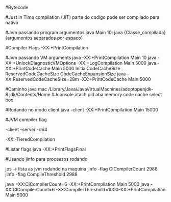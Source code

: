 
#Bytecode

#Just In Time compilation (JIT)
  parte do codigo pode ser compilado para nativo

#Jvm passando program argumentos
java Main 10: java {Classe_compilada} {argumentos separados por espaco}

#Compiler Flags
-XX:+PrintCompilation

#Jvm passando VM arguments
java -XX:+PrintCompilation Main 10
java -XX:+UnlockDiagnosticVMOptions -XX:+LogCompilation Main 5000
java -XX:+PrintCodeCache Main 5000
InitialCodeCacheSize
ReservedCodeCacheSize
CodeCacheExpansionSize
java -XX:ReservedCodeCacheSize=28m -XX:+PrintCodeCache Main 5000

#Caminho java mac /Library/Java/JavaVirtualMachines/adoptopenjdk-8.jdk/Contents/Home
#Jconsole atach pid aba memory code cache select box

#Rodando no modo client
java -client -XX:+PrintCompilation Main 15000

#JVM compiler flag

-client -server -d64

-XX:-TieredCompilation

#Listar flags
java -XX:+PrintFlagsFinal

#Usando jinfo para processos rodando

jps -> lista as jvm rodando na maquina
jinfo -flag CICompilerCount 2988
jinfo -flag CompileThreshold 2988

java =XX:CICompilerCount=6 -XX:+PrintCompilation Main 5000
java -XX:CICompilerCount=6 -XX:CompilerThreshold=1000-XX:+PrintCompilation Main 5000

